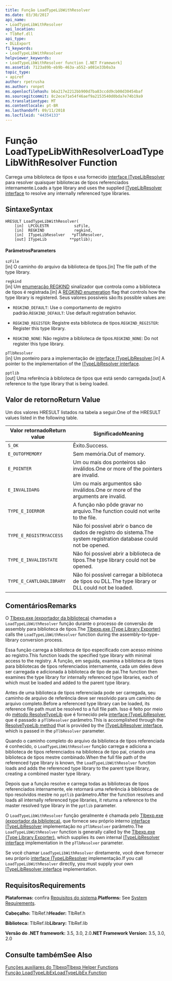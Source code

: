```yaml
---
title: Função LoadTypeLibWithResolver
ms.date: 03/30/2017
api_name:
- LoadTypeLibWithResolver
api_location:
- TlbRef.dll
api_type:
- DLLExport
f1_keywords:
- LoadTypeLibWithResolver
helpviewer_keywords:
- LoadTypeLibWithResolver function [.NET Framework]
ms.assetid: 7123a89b-eb9b-463a-a552-a081e33b0a3a
topic_type:
- apiref
author: rpetrusha
ms.author: ronpet
ms.openlocfilehash: b6a217e2212bb900d7ba83ccdd9cb00d30454baf
ms.sourcegitcommit: 8c2ece71e54f46aef9a2153540d0bda7e74b19a9
ms.translationtype: MT
ms.contentlocale: pt-BR
ms.lasthandoff: 09/11/2018
ms.locfileid: "44354133"
---
```

# <a name="loadtypelibwithresolver-function"></a><span data-ttu-id="b8e25-102">Função LoadTypeLibWithResolver</span><span class="sxs-lookup"><span data-stu-id="b8e25-102">LoadTypeLibWithResolver Function</span></span>
<span data-ttu-id="b8e25-103">Carrega uma biblioteca de tipos e usa fornecido [interface ITypeLibResolver](../../../../docs/framework/unmanaged-api/tlbexp/itypelibresolver-interface.md) para resolver quaisquer bibliotecas de tipos referenciados internamente.</span><span class="sxs-lookup"><span data-stu-id="b8e25-103">Loads a type library and uses the supplied [ITypeLibResolver interface](../../../../docs/framework/unmanaged-api/tlbexp/itypelibresolver-interface.md) to resolve any internally referenced type libraries.</span></span>  
  
## <a name="syntax"></a><span data-ttu-id="b8e25-104">Sintaxe</span><span class="sxs-lookup"><span data-stu-id="b8e25-104">Syntax</span></span>  
  
```  
HRESULT LoadTypeLibWithResolver(  
    [in]  LPCOLESTR           szFile,  
    [in]  REGKIND             regkind,  
    [in]  ITypeLibResolver   *pTlbResolver,  
    [out] ITypeLib          **pptlib);  
```  
  
#### <a name="parameters"></a><span data-ttu-id="b8e25-105">Parâmetros</span><span class="sxs-lookup"><span data-stu-id="b8e25-105">Parameters</span></span>  
 `szFile`  
 <span data-ttu-id="b8e25-106">[in] O caminho do arquivo da biblioteca de tipos.</span><span class="sxs-lookup"><span data-stu-id="b8e25-106">[in] The file path of the type library.</span></span>  
  
 `regkind`  
 <span data-ttu-id="b8e25-107">[in] Um [enumeração REGKIND](https://docs.microsoft.com/previous-versions/windows/desktop/api/oleauto/ne-oleauto-tagregkind) sinalizador que controla como a biblioteca de tipos é registrada.</span><span class="sxs-lookup"><span data-stu-id="b8e25-107">[in] A [REGKIND enumeration](https://docs.microsoft.com/previous-versions/windows/desktop/api/oleauto/ne-oleauto-tagregkind) flag that controls how the type library is registered.</span></span> <span data-ttu-id="b8e25-108">Seus valores possíveis são:</span><span class="sxs-lookup"><span data-stu-id="b8e25-108">Its possible values are:</span></span>  
  
-   <span data-ttu-id="b8e25-109">`REGKIND_DEFAULT`: Use o comportamento de registro padrão.</span><span class="sxs-lookup"><span data-stu-id="b8e25-109">`REGKIND_DEFAULT`: Use default registration behavior.</span></span>  
  
-   <span data-ttu-id="b8e25-110">`REGKIND_REGISTER`: Registre esta biblioteca de tipos.</span><span class="sxs-lookup"><span data-stu-id="b8e25-110">`REGKIND_REGISTER`: Register this type library.</span></span>  
  
-   <span data-ttu-id="b8e25-111">`REGKIND_NONE`: Não registre a biblioteca de tipos.</span><span class="sxs-lookup"><span data-stu-id="b8e25-111">`REGKIND_NONE`: Do not register this type library.</span></span>  
  
 `pTlbResolver`  
 <span data-ttu-id="b8e25-112">[in] Um ponteiro para a implementação de [interface ITypeLibResolver](../../../../docs/framework/unmanaged-api/tlbexp/itypelibresolver-interface.md).</span><span class="sxs-lookup"><span data-stu-id="b8e25-112">[in] A pointer to the implementation of the [ITypeLibResolver interface](../../../../docs/framework/unmanaged-api/tlbexp/itypelibresolver-interface.md).</span></span>  
  
 `pptlib`  
 <span data-ttu-id="b8e25-113">[out] Uma referência à biblioteca de tipos que está sendo carregada.</span><span class="sxs-lookup"><span data-stu-id="b8e25-113">[out] A reference to the type library that is being loaded.</span></span>  
  
## <a name="return-value"></a><span data-ttu-id="b8e25-114">Valor de retorno</span><span class="sxs-lookup"><span data-stu-id="b8e25-114">Return Value</span></span>  
 <span data-ttu-id="b8e25-115">Um dos valores HRESULT listados na tabela a seguir.</span><span class="sxs-lookup"><span data-stu-id="b8e25-115">One of the HRESULT values listed in the following table.</span></span>  
  
|<span data-ttu-id="b8e25-116">Valor retornado</span><span class="sxs-lookup"><span data-stu-id="b8e25-116">Return value</span></span>|<span data-ttu-id="b8e25-117">Significado</span><span class="sxs-lookup"><span data-stu-id="b8e25-117">Meaning</span></span>|  
|------------------|-------------|  
|`S_OK`|<span data-ttu-id="b8e25-118">Êxito.</span><span class="sxs-lookup"><span data-stu-id="b8e25-118">Success.</span></span>|  
|`E_OUTOFMEMORY`|<span data-ttu-id="b8e25-119">Sem memória.</span><span class="sxs-lookup"><span data-stu-id="b8e25-119">Out of memory.</span></span>|  
|`E_POINTER`|<span data-ttu-id="b8e25-120">Um ou mais dos ponteiros são inválidos.</span><span class="sxs-lookup"><span data-stu-id="b8e25-120">One or more of the pointers are invalid.</span></span>|  
|`E_INVALIDARG`|<span data-ttu-id="b8e25-121">Um ou mais argumentos são inválidos.</span><span class="sxs-lookup"><span data-stu-id="b8e25-121">One or more of the arguments are invalid.</span></span>|  
|`TYPE_E_IOERROR`|<span data-ttu-id="b8e25-122">A função não pôde gravar no arquivo.</span><span class="sxs-lookup"><span data-stu-id="b8e25-122">The function could not write to the file.</span></span>|  
|`TYPE_E_REGISTRYACCESS`|<span data-ttu-id="b8e25-123">Não foi possível abrir o banco de dados de registro do sistema.</span><span class="sxs-lookup"><span data-stu-id="b8e25-123">The system registration database could not be opened.</span></span>|  
|`TYPE_E_INVALIDSTATE`|<span data-ttu-id="b8e25-124">Não foi possível abrir a biblioteca de tipos.</span><span class="sxs-lookup"><span data-stu-id="b8e25-124">The type library could not be opened.</span></span>|  
|`TYPE_E_CANTLOADLIBRARY`|<span data-ttu-id="b8e25-125">Não foi possível carregar a biblioteca de tipos ou DLL.</span><span class="sxs-lookup"><span data-stu-id="b8e25-125">The type library or DLL could not be loaded.</span></span>|  
  
## <a name="remarks"></a><span data-ttu-id="b8e25-126">Comentários</span><span class="sxs-lookup"><span data-stu-id="b8e25-126">Remarks</span></span>  
 <span data-ttu-id="b8e25-127">O [Tlbexp.exe (exportador da biblioteca)](../../../../docs/framework/tools/tlbexp-exe-type-library-exporter.md) chamadas a `LoadTypeLibWithResolver` função durante o processo de conversão de assembly para biblioteca de tipos.</span><span class="sxs-lookup"><span data-stu-id="b8e25-127">The [Tlbexp.exe (Type Library Exporter)](../../../../docs/framework/tools/tlbexp-exe-type-library-exporter.md) calls the `LoadTypeLibWithResolver` function during the assembly-to-type-library conversion process.</span></span>  
  
 <span data-ttu-id="b8e25-128">Essa função carrega a biblioteca de tipo especificado com acesso mínimo ao registro.</span><span class="sxs-lookup"><span data-stu-id="b8e25-128">This function loads the specified type library with minimal access to the registry.</span></span> <span data-ttu-id="b8e25-129">A função, em seguida, examina a biblioteca de tipos para bibliotecas de tipos referenciados internamente, cada um deles deve ser carregada e adicionada à biblioteca de tipo de pai.</span><span class="sxs-lookup"><span data-stu-id="b8e25-129">The function then examines the type library for internally referenced type libraries, each of which must be loaded and added to the parent type library.</span></span>  
  
 <span data-ttu-id="b8e25-130">Antes de uma biblioteca de tipos referenciada pode ser carregada, seu caminho de arquivo de referência deve ser resolvido para um caminho de arquivo completo.</span><span class="sxs-lookup"><span data-stu-id="b8e25-130">Before a referenced type library can be loaded, its reference file path must be resolved to a full file path.</span></span> <span data-ttu-id="b8e25-131">Isso é feito por meio do [método ResolveTypeLib](../../../../docs/framework/unmanaged-api/tlbexp/resolvetypelib-method.md) que é fornecido pela [interface ITypeLibResolver](../../../../docs/framework/unmanaged-api/tlbexp/itypelibresolver-interface.md), que é passado a `pTlbResolver` parâmetro.</span><span class="sxs-lookup"><span data-stu-id="b8e25-131">This is accomplished through the [ResolveTypeLib method](../../../../docs/framework/unmanaged-api/tlbexp/resolvetypelib-method.md) that is provided by the [ITypeLibResolver interface](../../../../docs/framework/unmanaged-api/tlbexp/itypelibresolver-interface.md), which is passed in the `pTlbResolver` parameter.</span></span>  
  
 <span data-ttu-id="b8e25-132">Quando o caminho completo do arquivo da biblioteca de tipos referenciada é conhecido, o `LoadTypeLibWithResolver` função carrega e adiciona a biblioteca de tipos referenciados na biblioteca de tipo pai, criando uma biblioteca de tipos mestre combinado.</span><span class="sxs-lookup"><span data-stu-id="b8e25-132">When the full file path of the referenced type library is known, the `LoadTypeLibWithResolver` function loads and adds the referenced type library to the parent type library, creating a combined master type library.</span></span>  
  
 <span data-ttu-id="b8e25-133">Depois que a função resolve e carrega todas as bibliotecas de tipos referenciados internamente, ele retornará uma referência à biblioteca de tipo resolvidos mestre no `pptlib` parâmetro.</span><span class="sxs-lookup"><span data-stu-id="b8e25-133">After the function resolves and loads all internally referenced type libraries, it returns a reference to the master resolved type library in the `pptlib` parameter.</span></span>  
  
 <span data-ttu-id="b8e25-134">O `LoadTypeLibWithResolver` função geralmente é chamada pelo [Tlbexp.exe (exportador da biblioteca)](../../../../docs/framework/tools/tlbexp-exe-type-library-exporter.md), que fornece seu próprio interno [interface ITypeLibResolver](../../../../docs/framework/unmanaged-api/tlbexp/itypelibresolver-interface.md) implementação no `pTlbResolver` parâmetro.</span><span class="sxs-lookup"><span data-stu-id="b8e25-134">The `LoadTypeLibWithResolver` function is generally called by the [Tlbexp.exe (Type Library Exporter)](../../../../docs/framework/tools/tlbexp-exe-type-library-exporter.md), which supplies its own internal [ITypeLibResolver interface](../../../../docs/framework/unmanaged-api/tlbexp/itypelibresolver-interface.md) implementation in the `pTlbResolver` parameter.</span></span>  
  
 <span data-ttu-id="b8e25-135">Se você chamar `LoadTypeLibWithResolver` diretamente, você deve fornecer seu próprio [interface ITypeLibResolver](../../../../docs/framework/unmanaged-api/tlbexp/itypelibresolver-interface.md) implementação.</span><span class="sxs-lookup"><span data-stu-id="b8e25-135">If you call `LoadTypeLibWithResolver` directly, you must supply your own [ITypeLibResolver interface](../../../../docs/framework/unmanaged-api/tlbexp/itypelibresolver-interface.md) implementation.</span></span>  
  
## <a name="requirements"></a><span data-ttu-id="b8e25-136">Requisitos</span><span class="sxs-lookup"><span data-stu-id="b8e25-136">Requirements</span></span>  
 <span data-ttu-id="b8e25-137">**Plataformas:** confira [Requisitos do sistema](../../../../docs/framework/get-started/system-requirements.md).</span><span class="sxs-lookup"><span data-stu-id="b8e25-137">**Platforms:** See [System Requirements](../../../../docs/framework/get-started/system-requirements.md).</span></span>  
  
 <span data-ttu-id="b8e25-138">**Cabeçalho:** TlbRef.h</span><span class="sxs-lookup"><span data-stu-id="b8e25-138">**Header:** TlbRef.h</span></span>  
  
 <span data-ttu-id="b8e25-139">**Biblioteca:** TlbRef.lib</span><span class="sxs-lookup"><span data-stu-id="b8e25-139">**Library:** TlbRef.lib</span></span>  
  
 <span data-ttu-id="b8e25-140">**Versão do .NET framework:** 3.5, 3.0, 2.0</span><span class="sxs-lookup"><span data-stu-id="b8e25-140">**.NET Framework Version:** 3.5, 3.0, 2.0</span></span>  
  
## <a name="see-also"></a><span data-ttu-id="b8e25-141">Consulte também</span><span class="sxs-lookup"><span data-stu-id="b8e25-141">See Also</span></span>  
 [<span data-ttu-id="b8e25-142">Funções auxiliares do Tlbexp</span><span class="sxs-lookup"><span data-stu-id="b8e25-142">Tlbexp Helper Functions</span></span>](../../../../docs/framework/unmanaged-api/tlbexp/index.md)  
 [<span data-ttu-id="b8e25-143">Função LoadTypeLibEx</span><span class="sxs-lookup"><span data-stu-id="b8e25-143">LoadTypeLibEx Function</span></span>](https://docs.microsoft.com/previous-versions/windows/desktop/api/oleauto/nf-oleauto-loadtypelibex)
